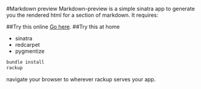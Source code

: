 #Markdown preview
Markdown-preview is a simple sinatra app to generate you the rendered html for a section of markdown. It requires:

##Try this online
[Go here](http://markdown-blog-preview.herokuapp.com/).
##Try this at home
* sinatra
* redcarpet
* pygmentize

``` ruby
bundle install
rackup
```
navigate your browser to wherever rackup serves your app.
